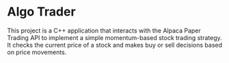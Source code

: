 # Algo Trader
This project is a C++ application that interacts with the Alpaca Paper Trading API to implement a simple momentum-based stock trading strategy. It checks the current price of a stock and makes buy or sell decisions based on price movements.
